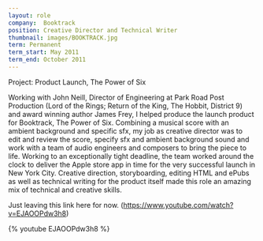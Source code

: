 ```yaml
---
layout: role
company:  Booktrack
position: Creative Director and Technical Writer
thumbnail: images/BOOKTRACK.jpg
term: Permanent
term_start: May 2011
term_end: October 2011
---
```


Project: Product Launch, The Power of Six


Working with John Neill, Director of Engineering at Park Road Post Production (Lord of the Rings; Return of the King, The Hobbit, District 9) and award winning author James Frey, I helped produce the launch product for Booktrack, The Power of Six.
Combining a musical score with an ambient background and specific sfx, my job as creative director was to edit and review the score, specify sfx and ambient background sound and work with a team of audio engineers and composers to bring the piece to life.
Working to an exceptionally tight deadline, the team worked around the clock to deliver the Apple store app in time for the very successful launch in New York City. Creative direction, storyboarding, editing HTML and ePubs as well as technical writing for the product itself made this role an amazing mix of technical and creative skills.

Just leaving this link here for now. (https://www.youtube.com/watch?v=EJAOOPdw3h8)

{% youtube EJAOOPdw3h8 %}
